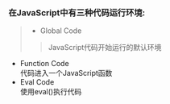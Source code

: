 ### 在JavaScript中有三种代码运行环境:  
>* Global Code  
>>JavaScript代码开始运行的默认环境  
* Function Code  
代码进入一个JavaScript函数  
* Eval Code  
使用eval()执行代码  
